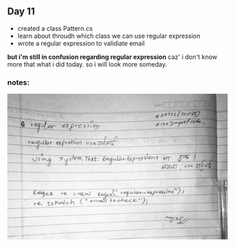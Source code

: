 ## Day 11

- created a class Pattern.cs
- learn about throudh which class we can use regular expression
- wrote a regular expression to validiate email

**but i'm still in confusion regarding regular expression** caz' i don't know more that what i did today. so i will look more someday.

### notes:
![Images](https://github.com/realtirtha/100DaysOfCode-ProgressTracker/blob/main/images/11a.jpg)

